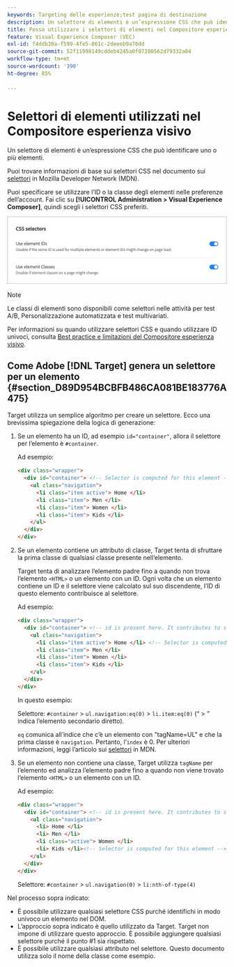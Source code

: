 ```yaml
---
keywords: Targeting delle esperienze;test pagina di destinazione
description: Un selettore di elementi è un’espressione CSS che può identificare uno o più elementi. Scopri come utilizzare i selettori di elementi nel Compositore esperienza visivo di Adobe [!DNL Target] .
title: Posso utilizzare i selettori di elementi nel Compositore esperienza visivo?
feature: Visual Experience Composer (VEC)
exl-id: f4ddb30a-f599-4fe5-861c-2deeeb9a70dd
source-git-commit: 52f11998149cddeb4245a0f07280562d79332a04
workflow-type: tm+mt
source-wordcount: '390'
ht-degree: 85%

---
```


# Selettori di elementi utilizzati nel Compositore esperienza visivo

Un selettore di elementi è un’espressione CSS che può identificare uno o più elementi.

Puoi trovare informazioni di base sui selettori CSS nel documento sui [selettori](https://developer.mozilla.org/en-US/docs/Web/Guide/CSS/Getting_started/Selectors) in Mozilla Developer Network (MDN).

Puoi specificare se utilizzare l’ID o la classe degli elementi nelle preferenze dell’account. Fai clic su **[!UICONTROL Administration > Visual Experience Composer]**, quindi scegli i selettori CSS preferiti.

![immagine css_selectors](assets/css_selectors.png)

>[!NOTE]
>
>Le classi di elementi sono disponibili come selettori nelle attività per test A/B, Personalizzazione automatizzata e test multivariati.

Per informazioni su quando utilizzare selettori CSS e quando utilizzare ID univoci, consulta [Best practice e limitazioni del Compositore esperienza visivo](/help/main/c-experiences/c-visual-experience-composer/experience-composer-best-practices.md#concept_E284B3F704C04406B174D9050A2528A6).

## Come Adobe [!DNL Target] genera un selettore per un elemento {#section_D89D954BCBFB486CA081BE183776A475}

Target utilizza un semplice algoritmo per creare un selettore. Ecco una brevissima spiegazione della logica di generazione:

1. Se un elemento ha un ID, ad esempio `id="container"`, allora il selettore per l’elemento è `#container`.

   Ad esempio:

   ```html
   <div class="wrapper">
     <div id="container"> <!-- Selector is computed for this element -->
       <ul class="navigation">
         <li class="item active"> Home </li>
         <li class="item"> Men </li>
         <li class="item"> Women </li>
         <li class="item"> Kids </li>
       </ul>
     </div>
   </div>
   ```

1. Se un elemento contiene un attributo di classe, Target tenta di sfruttare la prima classe di qualsiasi classe presente nell’elemento.

   Target tenta di analizzare l’elemento padre fino a quando non trova l’elemento `<HTML>` o un elemento con un ID. Ogni volta che un elemento contiene un ID e il selettore viene calcolato sul suo discendente, l’ID di questo elemento contribuisce al selettore.

   Ad esempio:

   ```html
   <div class="wrapper">
     <div id="container"> <!-- id is present here. It contributes to selector -->
       <ul class="navigation">
         <li class="item active"> Home </li> <!-- Selector is computed for this element -->
         <li class="item"> Men </li>
         <li class="item"> Women </li>
         <li class="item"> Kids </li>
       </ul>
     </div>
   </div>
   ```

   In questo esempio:

   Selettore: `#container` > `ul.navigation:eq(0)` > `li.item:eq(0)` (“ > ” indica l’elemento secondario diretto).

   `eq` comunica all’indice che c’è un elemento con &quot;tagName=UL&quot; e che la prima classe è `navigation`. Pertanto, l’`index` è 0. Per ulteriori informazioni, leggi l’articolo sui [selettori](https://developer.mozilla.org/en-US/docs/Web/Guide/CSS/Getting_started/Selectors) in MDN.

1. Se un elemento non contiene una classe, Target utilizza `tagName` per l’elemento ed analizza l’elemento padre fino a quando non viene trovato l’elemento `<HTML>` o un elemento con un ID.

   Ad esempio:

   ```html
   <div class="wrapper">
     <div id="container"> <!-- id is present here. It contributes to selector -->
       <ul class="navigation">
         <li> Home </li>
         <li> Men </li>
         <li class="active"> Women </li>
         <li> Kids </li><!-- Selector is computed for this element -->
       </ul>
     </div>
   </div>
   ```

   Selettore: `#container` > `ul.navigation(0)` > `li:nth-of-type(4)`

Nel processo sopra indicato:

* È possibile utilizzare qualsiasi selettore CSS purché identifichi in modo univoco un elemento nel DOM.
* L’approccio sopra indicato è quello utilizzato da Target. Target non impone di utilizzare questo approccio. È possibile aggiungere qualsiasi selettore purché il punto #1 sia rispettato.
* È possibile utilizzare qualsiasi attributo nel selettore. Questo documento utilizza solo il nome della classe come esempio.
